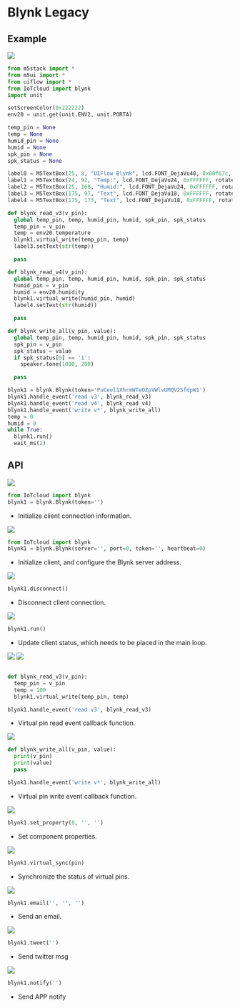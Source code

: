 # Blynk Legacy

## Example

<img class="blockly_svg" src="https://m5stack.oss-cn-shenzhen.aliyuncs.com/resource/docs/static/assets/img/uiflow/blockly/iot_cloud/blynk_legacy/uiflow_block_legacy_example.svg">

```python
from m5stack import *
from m5ui import *
from uiflow import *
from IoTcloud import blynk
import unit

setScreenColor(0x222222)
env20 = unit.get(unit.ENV2, unit.PORTA)

temp_pin = None
temp = None
humid_pin = None
humid = None
spk_pin = None
spk_status = None

label0 = M5TextBox(25, 8, "UIFlow Blynk", lcd.FONT_DejaVu40, 0x00f67c, rotate=0)
label1 = M5TextBox(24, 92, "Temp:", lcd.FONT_DejaVu24, 0xFFFFFF, rotate=0)
label2 = M5TextBox(25, 168, "Humid:", lcd.FONT_DejaVu24, 0xFFFFFF, rotate=0)
label3 = M5TextBox(175, 97, "Text", lcd.FONT_DejaVu18, 0xFFFFFF, rotate=0)
label4 = M5TextBox(175, 173, "Text", lcd.FONT_DejaVu18, 0xFFFFFF, rotate=0)

def blynk_read_v3(v_pin):
  global temp_pin, temp, humid_pin, humid, spk_pin, spk_status
  temp_pin = v_pin
  temp = env20.temperature
  blynk1.virtual_write(temp_pin, temp)
  label3.setText(str(temp))

  pass

def blynk_read_v4(v_pin):
  global temp_pin, temp, humid_pin, humid, spk_pin, spk_status
  humid_pin = v_pin
  humid = env20.humidity
  blynk1.virtual_write(humid_pin, humid)
  label4.setText(str(humid))

  pass

def blynk_write_all(v_pin, value):
  global temp_pin, temp, humid_pin, humid, spk_pin, spk_status
  spk_pin = v_pin
  spk_status = value
  if spk_status[0] == '1':
    speaker.tone(1800, 200)

  pass

blynk1 = blynk.Blynk(token='PuCeel1XhrmWTeOZpVWlvUMQV2SfdpW1')
blynk1.handle_event('read v3', blynk_read_v3)
blynk1.handle_event('read v4', blynk_read_v4)
blynk1.handle_event('write v*', blynk_write_all)
temp = 0
humid = 0
while True:
  blynk1.run()
  wait_ms(2)
```

## API

<img class="blockly_svg" src="https://m5stack.oss-cn-shenzhen.aliyuncs.com/resource/docs/static/assets/img/uiflow/blockly/iot_cloud/blynk_legacy/uiflow_block_iot_blynk_init.svg">

```python
from IoTcloud import blynk
blynk1 = blynk.Blynk(token='')
```

- Initialize client connection information.


<img class="blockly_svg" src="https://m5stack.oss-cn-shenzhen.aliyuncs.com/resource/docs/static/assets/img/uiflow/blockly/iot_cloud/blynk_legacy/uiflow_block_iot_blynk_init_customer.svg">

```python
from IoTcloud import blynk
blynk1 = blynk.Blynk(server='', port=0, token='', heartbeat=0)
```

- Initialize client, and configure the Blynk server address.

<img class="blockly_svg" src="https://m5stack.oss-cn-shenzhen.aliyuncs.com/resource/docs/static/assets/img/uiflow/blockly/iot_cloud/blynk_legacy/uiflow_block_iot_blynk_disconnect.svg">

```python
blynk1.disconnect()
```

- Disconnect client connection.


<img class="blockly_svg" src="https://m5stack.oss-cn-shenzhen.aliyuncs.com/resource/docs/static/assets/img/uiflow/blockly/iot_cloud/blynk_legacy/uiflow_block_iot_blynk_run.svg">

```python
blynk1.run()
```

- Update client status, which needs to be placed in the main loop.


<img class="blockly_svg" src="https://m5stack.oss-cn-shenzhen.aliyuncs.com/resource/docs/static/assets/img/uiflow/blockly/iot_cloud/blynk_legacy/uiflow_block_iot_blynk_event_read.svg">

<img class="blockly_svg" src="https://m5stack.oss-cn-shenzhen.aliyuncs.com/resource/docs/static/assets/img/uiflow/blockly/iot_cloud/blynk_legacy/uiflow_block_iot_blynk_virtual_write.svg">

```python

def blynk_read_v3(v_pin):
  temp_pin = v_pin
  temp = 100
  blynk1.virtual_write(temp_pin, temp)

blynk1.handle_event('read v3', blynk_read_v3)
```

- Virtual pin read event callback function.


<img class="blockly_svg" src="https://m5stack.oss-cn-shenzhen.aliyuncs.com/resource/docs/static/assets/img/uiflow/blockly/iot_cloud/blynk_legacy/uiflow_block_iot_blynk_event_write.svg">

```python
def blynk_write_all(v_pin, value):
  print(v_pin)
  print(value)
  pass

blynk1.handle_event('write v*', blynk_write_all)
```

- Virtual pin write event callback function.


<img class="blockly_svg" src="https://m5stack.oss-cn-shenzhen.aliyuncs.com/resource/docs/static/assets/img/uiflow/blockly/iot_cloud/blynk_legacy/uiflow_block_iot_blynk_set_property.svg">

```python
blynk1.set_property(0, '', '')
```

- Set component properties.


<img class="blockly_svg" src="https://m5stack.oss-cn-shenzhen.aliyuncs.com/resource/docs/static/assets/img/uiflow/blockly/iot_cloud/blynk_legacy/uiflow_block_iot_blynk_virtual_sync.svg">

```python
blynk1.virtual_sync(pin)
```

- Synchronize the status of virtual pins.


<img class="blockly_svg" src="https://m5stack.oss-cn-shenzhen.aliyuncs.com/resource/docs/static/assets/img/uiflow/blockly/iot_cloud/blynk_legacy/uiflow_block_iot_blynk_email.svg">

```python
blynk1.email('', '', '')
```

- Send an email.


<img class="blockly_svg" src="https://m5stack.oss-cn-shenzhen.aliyuncs.com/resource/docs/static/assets/img/uiflow/blockly/iot_cloud/blynk_legacy/uiflow_block_iot_blynk_tweet.svg">


```python
blynk1.tweet('')
```

- Send twitter msg

<img class="blockly_svg" src="https://m5stack.oss-cn-shenzhen.aliyuncs.com/resource/docs/static/assets/img/uiflow/blockly/iot_cloud/blynk_legacy/uiflow_block_iot_blynk_notify.svg">

```python
blynk1.notify('')
```

- Send APP notify

